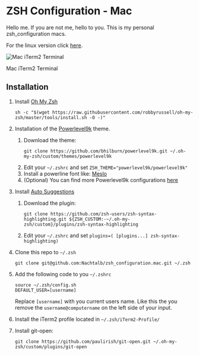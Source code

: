 # ZSH Configuration - Mac
Hello me. If you are not me, hello to you. This is my personal
zsh_configuration macs.

For the linux version click [here](https://github.com/Nachtalb/zsh_configuration.linux).

![Mac iTerm2 Terminal](http://i.imgur.com/QA0xdqz.png)

Mac iTerm2 Terminal

## Installation

1. Install [Oh My Zsh](https://github.com/robbyrussell/oh-my-zsh)
    ```
    sh -c "$(wget https://raw.githubusercontent.com/robbyrussell/oh-my-zsh/master/tools/install.sh -O -)"
    ```
2. Installation of the [Powerlevel9k](https://github.com/bhilburn/powerlevel9k) theme.
    1. Download the theme:
        ```
        git clone https://github.com/bhilburn/powerlevel9k.git ~/.oh-my-zsh/custom/themes/powerlevel9k
        ```
    2. Edit your `~/.zshrc` and set `ZSH_THEME="powerlevel9k/powerlevel9k"`
    3. Install a powerline font like: [Meslo](https://github.com/powerline/fonts/blob/master/Meslo%20Slashed/Meslo%20LG%20M%20Regular%20for%20Powerline.ttf)
    4. (Optional) You can find more Powerlevel9k configurations [here](https://github.com/bhilburn/powerlevel9k/wiki/Show-Off-Your-Config)
2. Install [Auto Suggestions](https://github.com/zsh-users/zsh-syntax-highlighting)
    1. Download the plugin:
        ```
        git clone https://github.com/zsh-users/zsh-syntax-highlighting.git ${ZSH_CUSTOM:-~/.oh-my-zsh/custom}/plugins/zsh-syntax-highlighting
        ```
    2. Edit your `~/.zshrc` and set `plugins=( [plugins...] zsh-syntax-highlighting)`
2. Clone this repo to `~/.zsh`
    ```
    git clone git@github.com:Nachtalb/zsh_configuration.mac.git ~/.zsh
    ```
3. Add the following code to you `~/.zshrc`
    ```
    source ~/.zsh/config.sh
    DEFAULT_USER=[username]
    ```
    Replace `[username]` with you current users name. Like this the you
    remove the `username@computername` on the left side of your input.
4. Install the iTerm2 profile located in `~/.zsh/iTerm2-Profile/`

5. Install git-open: 
    ```
    git clone https://github.com/paulirish/git-open.git ~/.oh-my-zsh/custom/plugins/git-open
    ```

